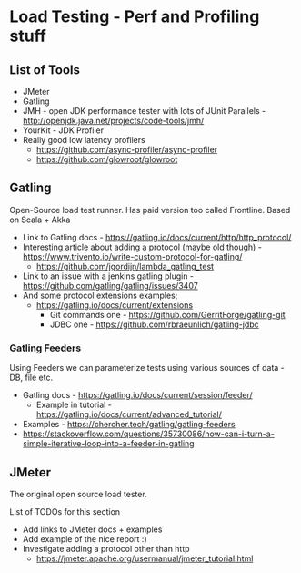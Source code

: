 # Load Testing - Perf and Profiling stuff

## List of Tools

- JMeter
- Gatling
- JMH - open JDK performance tester with lots of JUnit Parallels -
    <http://openjdk.java.net/projects/code-tools/jmh/>
- YourKit - JDK Profiler
- Really good low latency profilers
  - https://github.com/async-profiler/async-profiler
  - https://github.com/glowroot/glowroot

## Gatling

Open-Source load test runner. Has paid version too called Frontline.
Based on Scala + Akka

- Link to Gatling docs -
    <https://gatling.io/docs/current/http/http_protocol/>
- Interesting article about adding a protocol (maybe old though) -
    <https://www.trivento.io/write-custom-protocol-for-gatling/>
  - <https://github.com/jgordijn/lambda_gatling_test>
- Link to an issue with a jenkins gatling plugin -
    <https://github.com/gatling/gatling/issues/3407>
- And some protocol extensions examples;
  - <https://gatling.io/docs/current/extensions>
    - Git commands one - <https://github.com/GerritForge/gatling-git> 
    - JDBC one - <https://github.com/rbraeunlich/gatling-jdbc>

### Gatling Feeders

Using Feeders we can parameterize tests using various sources of data - DB, file etc.

- Gatling docs - <https://gatling.io/docs/current/session/feeder/>
  - Example in tutorial - <https://gatling.io/docs/current/advanced_tutorial/>
- Examples - <https://chercher.tech/gatling/gatling-feeders>
- <https://stackoverflow.com/questions/35730086/how-can-i-turn-a-simple-iterative-loop-into-a-feeder-in-gatling>

## JMeter

The original open source load tester.

List of TODOs for this section

- Add links to JMeter docs + examples
- Add example of the nice report :)
- Investigate adding a protocol other than http
  - <https://jmeter.apache.org/usermanual/jmeter_tutorial.html>
